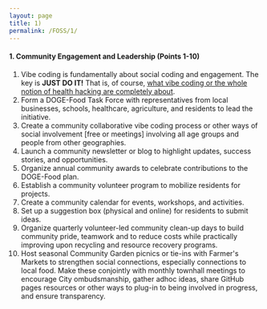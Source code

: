 ```yaml
---
layout: page
title: 1)
permalink: /FOSS/1/
---
```


#### 1. Community Engagement and Leadership (Points 1-10)

1. Vibe coding is fundamentally about social coding and engagement. The key is **JUST DO IT!** That is, of course, [what vibe coding or the whole notion of health hacking are completely about](https://brunosolutions.github.io/engagement/2025/03/10/Vibe-Coding-For-Community-HealthTech-Solutionware.html).
2. Form a DOGE-Food Task Force with representatives from local businesses, schools, healthcare, agriculture, and residents to lead the initiative.
3. Create a community collaborative vibe coding process or other ways of social involvement [free or meetings] involving all age groups and people from other geographies.
4. Launch a community newsletter or blog to highlight updates, success stories, and opportunities.
5. Organize annual community awards to celebrate contributions to the DOGE-Food plan.
6. Establish a community volunteer program to mobilize residents for projects.
7. Create a community calendar for events, workshops, and activities.
8. Set up a suggestion box (physical and online) for residents to submit ideas.
9. Organize quarterly volunteer-led community clean-up days to build community pride, teamwork and to reduce costs while practically improving upon recycling and resource recovery programs.
10. Host seasonal Community Garden picnics or tie-ins with Farmer's Markets to strengthen social connections, especially connections to local food. Make these conjointly with monthly townhall meetings to encourage City ombudsmanship, gather adhoc ideas, share GitHub pages resources or other ways to plug-in to being involved in progress, and ensure transparency.


